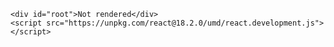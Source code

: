 <!DOCTYPE html>
<html lang="en">
<head>
    <meta charset="UTF-8">
    <meta http-equiv="X-UA-Compatible" content="IE=edge">
    <meta name="viewport" content="width=device-width, initial-scale=1.0">
    <title>Adopt me</title>
    <link rel="stylesheet" href="./style.css">
</head>
<body>
    
    <div id="root">Not rendered</div>
    <script src="https://unpkg.com/react@18.2.0/umd/react.development.js"></script>
  <script src="https://unpkg.com/react-dom@18.2.0/umd/react-dom.development.js"></script>
  <script>
    // Your code is going to go here
    const App = () => {
      return React.createElement(
        "div",
        {},//this is placeholder for id, class etc html attributes
        React.createElement("h1",{},"Adopt-Me")
    )}

    const container = document.getElementById('root');

    // earlier >17 we used to do ReactDOM.Render(container, </App>);

    //createRoot is part of 18v it's a new featuer called concurrency earlier it use to be static and concurrent mode
    // now it's combined and just so that react know this person is using new v of react and not legacy mode which does
    // not have concurrency features
    // we can now rerender the react app by calling root.render again as many times as we want but it's very rare
    // maybe got some infor from sockets etc etc
    const root = ReactDOM.createRoot(container);
    root.render(React.createElement(App)); // we're passing a component App and not a string like above
    // as string is convereted into html tags but for componenet it'll render it

    // this process is done automatically by JSX we never call React.createElement
  </script>
</body>
</html>